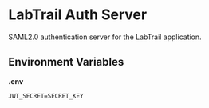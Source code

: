 # LabTrail Auth Server

SAML2.0 authentication server for the LabTrail application.

## Environment Variables

**.env**

```
JWT_SECRET=SECRET_KEY
```